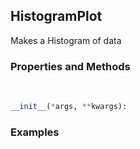 ## <a id="McUtils.Plots.Plots.HistogramPlot">HistogramPlot</a>
Makes a Histogram of data

### Properties and Methods
<a id="McUtils.Plots.Plots.HistogramPlot.__init__" class="docs-object-method">&nbsp;</a>
```python
__init__(*args, **kwargs): 
```

### Examples


